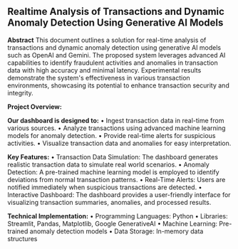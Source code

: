 ## Realtime Analysis of Transactions and Dynamic Anomaly Detection Using Generative AI Models

**Abstract**
This document outlines a solution for real-time analysis of transactions and dynamic 
anomaly detection using generative AI models such as OpenAI and Gemini. The proposed 
system leverages advanced AI capabilities to identify fraudulent activities and anomalies 
in transaction data with high accuracy and minimal latency. Experimental results 
demonstrate the system's effectiveness in various transaction environments, showcasing 
its potential to enhance transaction security and integrity.

**Project Overview:**

**Our dashboard is designed to:**
• Ingest transaction data in real-time from various sources.
• Analyze transactions using advanced machine learning models for anomaly detection.
• Provide real-time alerts for suspicious activities.
• Visualize transaction data and anomalies for easy interpretation.

**Key Features:**
• Transaction Data Simulation: The dashboard generates realistic transaction data to simulate real world scenarios.
• Anomaly Detection: A pre-trained machine learning model is employed to identify deviations from normal transaction patterns.
• Real-Time Alerts: Users are notified immediately when suspicious transactions are detected.
• Interactive Dashboard: The dashboard provides a user-friendly interface for visualizing transaction summaries, anomalies, and processed results.

**Technical Implementation:**
• Programming Languages: Python
• Libraries: Streamlit, Pandas, Matplotlib, Google GenerativeAI
• Machine Learning: Pre-trained anomaly detection models
• Data Storage: In-memory data structures
